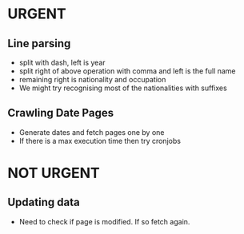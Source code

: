 # URGENT

## Line parsing
* split with dash, left is year
* split right of above operation with comma and left is the full name
* remaining right is nationality and occupation
* We might try recognising most of the nationalities with suffixes

## Crawling Date Pages
* Generate dates and fetch pages one by one
* If there is a max execution time then try cronjobs


# NOT URGENT

## Updating data
* Need to check if page is modified. If so fetch again.
